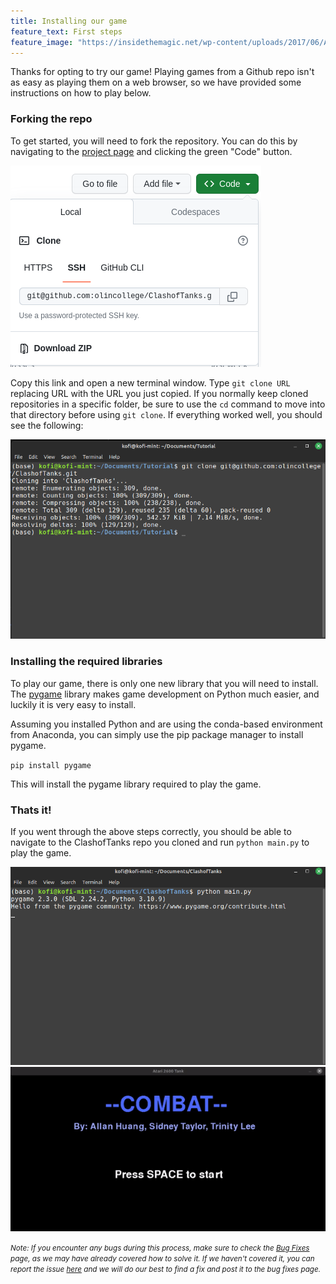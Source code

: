 ```yaml
---
title: Installing our game
feature_text: First steps
feature_image: "https://insidethemagic.net/wp-content/uploads/2017/06/Atari-735x400.jpg"
---
```


Thanks for opting to try our game! Playing games from a Github repo isn't as easy as playing them on a web browser, so we have provided some instructions on how to play below.

### Forking the repo
To get started, you will need to fork the repository. You can do this by navigating to the [project page](https://github.com/olincollege/ClashofTanks) and clicking the green "Code" button.


![](assets/setup-guide/fork-repo.png)

Copy this link and open a new terminal window. Type `git clone URL` replacing URL with the URL you just copied. If you normally keep cloned repositories in a specific folder, be sure to use the `cd` command to move into that directory before using `git clone`. If everything worked well, you should see the following:


![](assets/setup-guide/cloned-repo.png)


### Installing the required libraries
To play our game, there is only one new library that you will need to install. The [pygame](https://pygame.org/news) library makes game development on Python much easier, and luckily it is very easy to install.

Assuming you installed Python and are using the conda-based environment from Anaconda, you can simply use the pip package manager to install pygame.

`pip install pygame`

This will install the pygame library required to play the game.


### Thats it!
If you went through the above steps correctly, you should be able to navigate to the ClashofTanks repo you cloned and run `python main.py` to play the game.

![](assets/setup-guide/run-game.png)\
![](assets/setup-guide/home-screen.gif)


<small><em>Note: If you encounter any bugs during this process, make sure to check the [Bug Fixes](https://olincollege.github.io/ClashofTanks/blog/) page, as we may have already covered how to solve it. If we haven't covered it, you can report the issue [here](https://olincollege.github.io/ClashofTanks/bugs/) and we will do our best to find a fix and post it to the bug fixes page.</em></small>